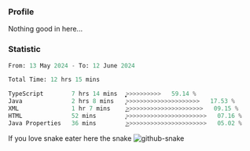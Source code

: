 ### Profile 

Nothing good in here...

### Statistic
<!--START_SECTION:waka-->

```python
From: 13 May 2024 - To: 12 June 2024

Total Time: 12 hrs 15 mins

TypeScript        7 hrs 14 mins   ͎͎͎͎͎͎͎͎͎͎͎͎͎͎̞>>>>>>>>>>   59.14 %
Java              2 hrs 8 mins    ͎͎͎͎>>>>>>>>>>>>>>>>>>>>>   17.53 %
XML               1 hr 7 mins     ͎͎͜>>>>>>>>>>>>>>>>>>>>>>   09.15 %
HTML              52 mins         ͎̞>>>>>>>>>>>>>>>>>>>>>>>   07.16 %
Java Properties   36 mins         ͎͜>>>>>>>>>>>>>>>>>>>>>>>   05.02 %
```

<!--END_SECTION:waka-->

If you love snake eater here the snake 
<picture>
  <source media="(prefers-color-scheme: dark)" srcset="https://github.com/pradana4648/pradana4648/blob/c0566a83ca6ea5f2e46bab00e717c4c82b4b5c4c/github-contribution-grid-snake-dark.svg" />
  <source media="(prefers-color-scheme: light)" srcset="https://github.com/pradana4648/pradana4648/blob/c0566a83ca6ea5f2e46bab00e717c4c82b4b5c4c/github-contribution-grid-snake.svg" />
  <img alt="github-snake" src="https://github.com/pradana4648/pradana4648/blob/c0566a83ca6ea5f2e46bab00e717c4c82b4b5c4c/github-contribution-grid-snake.svg" />
</picture>
